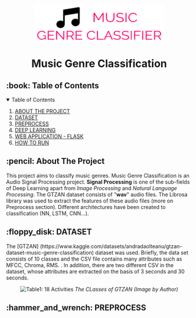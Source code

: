 <p align="center"> 
  <img src="static/img/MGC-logo.png" alt="MGC Logo" width="350px" height="100px">
</p>
<h1 align="center"> Music Genre Classification </h1>

<h2 id="table-of-contents"> :book: Table of Contents</h2>

<details open="open">
  <summary>Table of Contents</summary>
  <ol>
    <li><a href="#about_the_project"> ABOUT THE PROJECT</a></li>
    <li><a href="#dataset">  DATASET</a></li>
    <li><a href="#preprocess"> PREPROCESS</a></li>
    <li><a href="#deep_learning"> DEEP LEARNING</a></li>
    <li><a href="#web_application_flask"> WEB APPLICATION - FLASK</a></li>
    <li><a href="#how_to_run"> HOW TO RUN</a></li>
  </ol>
</details>

<h2 id="about_the_project"> :pencil: About The Project</h2>
<p>This project aims to classify music genres. Music Genre Classification is an Audio Signal Processing project. <strong>Signal Processing</strong> is one of the sub-fields of Deep Learning apart from <em>Image Processing</em> and <em>Natural Language Processing</em>. The GTZAN dataset consists of "<strong>wav</strong>" audio files. The Librosa library was used to extract the features of these audio files (more on Preprocess section). Different architectures have been created to classification (NN, LSTM, CNN...).</p>

<h2 id="preprocess"> :floppy_disk: DATASET</h2>
<p>The [GTZAN] (https://www.kaggle.com/datasets/andradaolteanu/gtzan-dataset-music-genre-classification) dataset was used. Briefly, the data set consists of 10 classes and the CSV file contains many attributes such as MFCC, Chroma, RMS. . In addition, there are two different CSV in the dataset, whose attributes are extracted on the basis of 3 seconds and 30 seconds. </p>
<p align="center">   
  <img src="https://user-images.githubusercontent.com/81585804/204538070-b036f85f-a95b-4a92-858c-d64687081f1a.png" alt="Table1: 18 Activities" width="45%" height="45%">
  <em>The CLasses of GTZAN (Image by Author)</em>       
  <!--figcaption>The CLasses of GTZAN (Image by Author)</figcaption-->
</p>



<h2 id="preprocess"> :hammer_and_wrench: PREPROCESS</h2>

